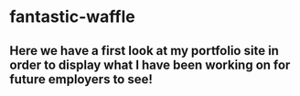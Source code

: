 # fantastic-waffle

## Here we have a first look at my portfolio site in order to display what I have been working on for future employers to see!
